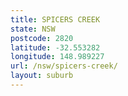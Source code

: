 ```yaml
---
title: SPICERS CREEK
state: NSW
postcode: 2820
latitude: -32.553282
longitude: 148.989227
url: /nsw/spicers-creek/
layout: suburb
---
```

